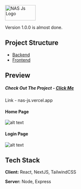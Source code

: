 


<img src="https://raw.githubusercontent.com/raunaksingh9800/NAS-System/main/IMG/LOGO.png" alt="NAS Js Logo" width="100" height="50">

Version 1.0.0 is almost done.

## Project Structure

- [Backend](./Backend)
- [Frontend](https://github.com/raunaksingh9800/frontend)

## Preview

##### Check Out The Project - [Click Me](https://nas-js.vercel.app)
Link - nas-js.vercel.app

#### Home Page
![alt text](https://raw.githubusercontent.com/raunaksingh9800/NAS-System/main/IMG/HOME-PAGE.png)

#### Login Page
![alt text](https://raw.githubusercontent.com/raunaksingh9800/NAS-System/main/IMG/LOGIN%20-%20Desktop.png)



## Tech Stack

**Client:** React, NextJS, TailwindCSS

**Server:** Node, Express



